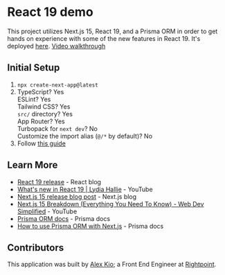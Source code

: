 # React 19 demo

This project utilizes Next.js 15, React 19, and a Prisma ORM in order to get hands on experience with some of the new features in React 19. It's deployed [here](https://prisma-next-omega.vercel.app/). [Video walkthrough](https://youtu.be/X-D0pYz3m84)

## Initial Setup

1. ```npx create-next-app@latest```
2. TypeScript? Yes\
ESLint? Yes\
Tailwind CSS? Yes\
`src/` directory? Yes\
App Router? Yes\
Turbopack for `next dev`? No\
Customize the import alias (`@/*` by default)? No
3. Follow [this guide](https://www.prisma.io/docs/guides/nextjs)

## Learn More

- [React 19 release](https://react.dev/blog/2024/12/05/react-19) - React blog
- [What's new in React 19 | Lydia Hallie](https://www.youtube.com/watch?v=AJOGzVygGcY) - YouTube
- [Next.js 15 release blog post](https://nextjs.org/blog/next-15) - Next.js blog
- [Next.js 15 Breakdown (Everything You Need To Know) - Web Dev Simplified](https://www.youtube.com/watch?v=fqabW3WRUbw) - YouTube
- [Prisma ORM docs](https://www.prisma.io/docs/orm) - Prisma docs
- [How to use Prisma ORM with Next.js](https://www.prisma.io/docs/guides/nextjs) - Prisma docs

## Contributors

This application was built by [Alex Kio](https://www.linkedin.com/in/alexkio/); a Front End Engineer at [Rightpoint](https://www.rightpoint.com/).